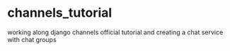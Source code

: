 # channels_tutorial
working along django channels official tutorial and creating a chat service with chat groups

